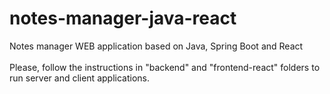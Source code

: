 # notes-manager-java-react
Notes manager WEB application based on Java, Spring Boot and React<br><br>
Please, follow the instructions in "backend" and "frontend-react" folders to run server and client applications.